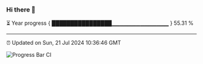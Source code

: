 ### Hi there 👋

⏳ Year progress { ████████████████▁▁▁▁▁▁▁▁▁▁▁▁▁▁ } 55.31 %

---

⏰ Updated on Sun, 21 Jul 2024 10:36:46 GMT

![Progress Bar CI](https://github.com/IshwaranRudhara/GIT-ACTION/workflows/Progress%20Bar%20CI/badge.svg)
